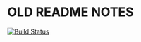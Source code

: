 
# OLD README NOTES
[![Build Status](https://app.bitrise.io/app/8529e7e32b8c3d79/status.svg?token=7mGUScYrdnPZR-t9rCgk5g&branch=master)](https://app.bitrise.io/app/8529e7e32b8c3d79)




